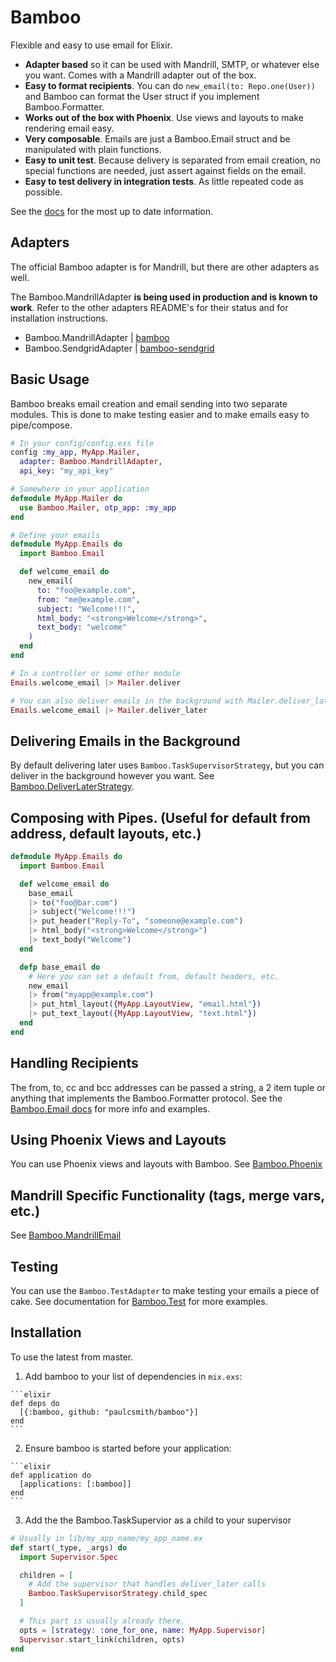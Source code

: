 # Bamboo

Flexible and easy to use email for Elixir.

* **Adapter based** so it can be used with Mandrill, SMTP, or whatever else you want. Comes with a Mandrill adapter out of the box.
* **Easy to format recipients**. You can do `new_email(to: Repo.one(User))` and Bamboo can format the User struct if you implement Bamboo.Formatter.
* **Works out of the box with Phoenix**. Use views and layouts to make rendering email easy.
* **Very composable**. Emails are just a Bamboo.Email struct and be manipulated with plain functions.
* **Easy to unit test**. Because delivery is separated from email creation, no special functions are needed, just assert against fields on the email.
* **Easy to test delivery in integration tests**. As little repeated code as possible.

See the [docs] for the most up to date information.

[docs]: https://hexdocs.pm/bamboo/readme.html

## Adapters

The official Bamboo adapter is for Mandrill, but there are other adapters as well.

The Bamboo.MandrillAdapter **is being used in production and is known to work**.
Refer to the other adapters README's for their status and for installation
instructions.

* Bamboo.MandrillAdapter | [bamboo]
* Bamboo.SendgridAdapter | [bamboo-sendgrid]

[bamboo]: http://github.com/paulcsmith/bamboo
[bamboo-sendgrid]: https://github.com/mtwilliams/bamboo-sendgrid
[create your own adapter]: https://hexdocs.pm/bamboo/Bamboo.Adapter.html

## Basic Usage

Bamboo breaks email creation and email sending into two separate modules. This
is done to make testing easier and to make emails easy to pipe/compose.

```elixir
# In your config/config.exs file
config :my_app, MyApp.Mailer,
  adapter: Bamboo.MandrillAdapter,
  api_key: "my_api_key"

# Somewhere in your application
defmodule MyApp.Mailer do
  use Bamboo.Mailer, otp_app: :my_app
end

# Define your emails
defmodule MyApp.Emails do
  import Bamboo.Email

  def welcome_email do
    new_email(
      to: "foo@example.com",
      from: "me@example.com",
      subject: "Welcome!!!",
      html_body: "<strong>Welcome</strong>",
      text_body: "welcome"
    )
  end
end

# In a controller or some other module
Emails.welcome_email |> Mailer.deliver

# You can also deliver emails in the background with Mailer.deliver_later
Emails.welcome_email |> Mailer.deliver_later
```

## Delivering Emails in the Background

By default delivering later uses `Bamboo.TaskSupervisorStrategy`, but you can
deliver in the background however you want. See [Bamboo.DeliverLaterStrategy].

[Bamboo.DeliverLaterStrategy]: https://hexdocs.pm/bamboo/Bamboo.DeliverLaterStrategy.html

## Composing with Pipes. (Useful for default from address, default layouts, etc.)

```elixir
defmodule MyApp.Emails do
  import Bamboo.Email

  def welcome_email do
    base_email
    |> to("foo@bar.com")
    |> subject("Welcome!!!")
    |> put_header("Reply-To", "someone@example.com")
    |> html_body("<strong>Welcome</strong>")
    |> text_body("Welcome")
  end

  defp base_email do
    # Here you can set a default from, default headers, etc.
    new_email
    |> from("myapp@example.com")
    |> put_html_layout({MyApp.LayoutView, "email.html"})
    |> put_text_layout({MyApp.LayoutView, "text.html"})
  end
end
```

## Handling Recipients

The from, to, cc and bcc addresses can be passed a string, a 2 item tuple or
anything that implements the Bamboo.Formatter protocol. See the [Bamboo.Email docs] for more info and examples.

[Bamboo.Email docs]: https://hexdocs.pm/bamboo/Bamboo.Email.html

## Using Phoenix Views and Layouts

You can use Phoenix views and layouts with Bamboo. See [Bamboo.Phoenix]

[Bamboo.Phoenix]: https://hexdocs.pm/bamboo/Bamboo.Phoenix.html

## Mandrill Specific Functionality (tags, merge vars, etc.)

See [Bamboo.MandrillEmail](https://hexdocs.pm/bamboo/Bamboo.MandrillEmail.html)

## Testing

You can use the `Bamboo.TestAdapter` to make testing your emails a piece of cake.
See documentation for [Bamboo.Test] for more examples.

[Bamboo.Test]: https://hexdocs.pm/bamboo/Bamboo.Test.html

## Installation

To use the latest from master.

  1. Add bamboo to your list of dependencies in `mix.exs`:

    ```elixir
    def deps do
      [{:bamboo, github: "paulcsmith/bamboo"}]
    end
    ```

  2. Ensure bamboo is started before your application:

    ```elixir
    def application do
      [applications: [:bamboo]]
    end
    ```

  3. Add the the Bamboo.TaskSupervior as a child to your supervisor

  ```elixir
  # Usually in lib/my_app_name/my_app_name.ex
  def start(_type, _args) do
    import Supervisor.Spec

    children = [
      # Add the supervisor that handles deliver_later calls
      Bamboo.TaskSupervisorStrategy.child_spec
    ]

    # This part is usually already there.
    opts = [strategy: :one_for_one, name: MyApp.Supervisor]
    Supervisor.start_link(children, opts)
  end
  ```
